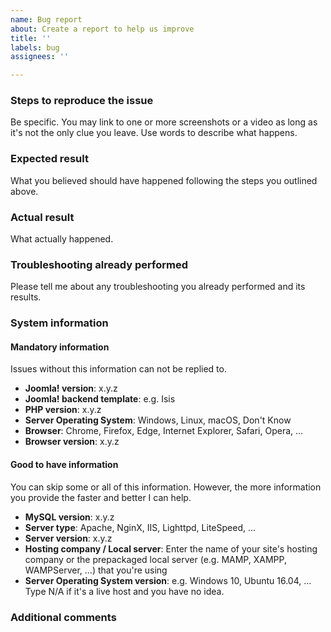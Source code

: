 ```yaml
---
name: Bug report
about: Create a report to help us improve
title: ''
labels: bug
assignees: ''

---
```


### Steps to reproduce the issue

Be specific. You may link to one or more screenshots or a video as long as it's not the only clue you leave. Use words to describe what happens.

### Expected result

What you believed should have happened following the steps you outlined above.

### Actual result

What actually happened.

### Troubleshooting already performed

Please tell me about any troubleshooting you already performed and its results.

### System information

#### Mandatory information

Issues without this information can not be replied to.

* **Joomla! version**: x.y.z
* **Joomla! backend template**: e.g. Isis
* **PHP version**: x.y.z
* **Server Operating System**: Windows, Linux, macOS, Don't Know
* **Browser**: Chrome, Firefox, Edge, Internet Explorer, Safari, Opera, ...
* **Browser version**: x.y.z

#### Good to have information

You can skip some or all of this information. However, the more information you provide the faster and better I can help.

* **MySQL version**: x.y.z
* **Server type**: Apache, NginX, IIS, Lighttpd, LiteSpeed, ...
* **Server version**: x.y.z
* **Hosting company / Local server**: Enter the name of your site's hosting company or the prepackaged local server (e.g. MAMP, XAMPP, WAMPServer, ...) that you're using
* **Server Operating System version**: e.g. Windows 10, Ubuntu 16.04, ... Type N/A if it's a live host and you have no idea. 

### Additional comments
